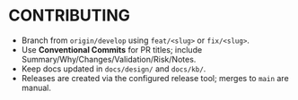 # CONTRIBUTING

- Branch from `origin/develop` using `feat/<slug>` or `fix/<slug>`.
- Use **Conventional Commits** for PR titles; include Summary/Why/Changes/Validation/Risk/Notes.
- Keep docs updated in `docs/design/` and `docs/kb/`.
- Releases are created via the configured release tool; merges to `main` are manual.

